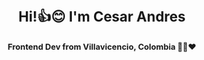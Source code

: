 <center>
    <div style="box-sizing: border-box; margin: 0px; padding: 0px;">
        <h1>Hi!👍😊 I'm Cesar Andres</h1>
        <h3>Frontend Dev from Villavicencio, Colombia 💙💚❤</h3>
    </div>
</center>